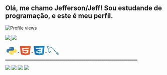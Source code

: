 ## Olá, me chamo Jefferson/Jeff! Sou estudande de programação, e este é meu perfil.

<p align="left"> <img src="https://komarev.com/ghpvc/?username=oficialjeffs&color=yellow" alt="Profile views" /> </p>
<div align="centro">
  <a href="https://github.com/oficialjeffs">
  <img height="150em" src="https://github-readme-stats.vercel.app/api?username=oficialjeffs&show_icons=true&theme=dark&include_all_commits=true&count_private=true"/>
  <img height="150em" src="https://github-readme-stats.vercel.app/api/top-langs/?username=oficialjeffs&layout=compact&langs_count=7&theme=dark"/>
</div>

  <div style="display: inline_block"><br>
  <img align="center" alt="Jeff-Python" height="30" width="40" src="https://raw.githubusercontent.com/devicons/devicon/master/icons/python/python-original.svg">
  <img align="center" alt="Jeff-html5" height="30" width="40" src="https://raw.githubusercontent.com/devicons/devicon/master/icons/html5/html5-original.svg">  
  <img align="center" alt="Jeff-CSS" height="30" width="40" src="https://raw.githubusercontent.com/devicons/devicon/master/icons/css3/css3-original.svg"> 
  <img align="center" alt="Jeff-MySQL" height="30" width="40" src="https://raw.githubusercontent.com/devicons/devicon/master/icons/mysql/mysql-original.svg"> 

    
</div>
  __________________________________________________________________
  <div> 
 
  <a href="https://instagram.com/oficialjeffs" target="_blank"><img src="https://img.shields.io/badge/-Instagram-%23E4405F?style=for-the-badge&logo=instagram&logoColor=white" target="_blank"></a>
 <a href="https://discord.gg/Sc42hFyFAu" target="_blank"><img src="https://img.shields.io/badge/Discord-7289DA?style=for-the-badge&logo=discord&logoColor=white" target="_blank"></a> 
  <a href = "mailto:jeffsantospersonal2@gmail.com"><img src="https://img.shields.io/badge/-Gmail-%23333?style=for-the-badge&logo=gmail&logoColor=white" target="_blank"></a>
  <a href="https://www.linkedin.com/in/santosjeffs/" target="_blank"><img src="https://img.shields.io/badge/-LinkedIn-%230077B5?style=for-the-badge&logo=linkedin&logoColor=white" target="_blank"></a> 
</div>
  
